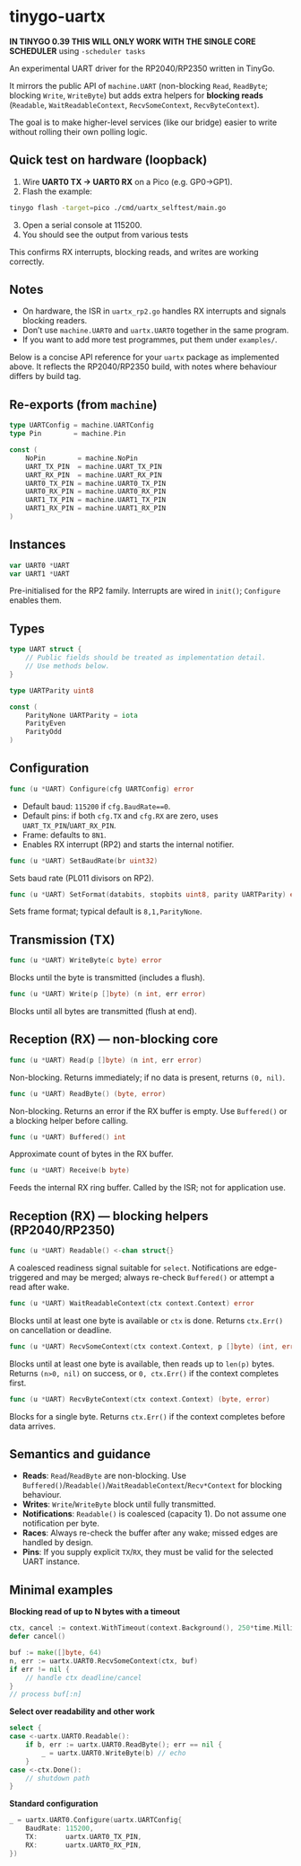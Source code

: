 # tinygo-uartx

**IN TINYGO 0.39 THIS WILL ONLY WORK WITH THE SINGLE CORE SCHEDULER** using `-scheduler tasks`

An experimental UART driver for the RP2040/RP2350 written in TinyGo.

It mirrors the public API of `machine.UART` (non-blocking `Read`, `ReadByte`; blocking `Write`, `WriteByte`) but adds extra helpers for **blocking reads** (`Readable`, `WaitReadableContext`, `RecvSomeContext`, `RecvByteContext`).

The goal is to make higher-level services (like our bridge) easier to write without rolling their own polling logic.

## Quick test on hardware (loopback)

1. Wire **UART0 TX → UART0 RX** on a Pico (e.g. GP0→GP1).
2. Flash the example:

```bash
tinygo flash -target=pico ./cmd/uartx_selftest/main.go
```

3. Open a serial console at 115200.
4. You should see the output from various tests

This confirms RX interrupts, blocking reads, and writes are working correctly.

## Notes

* On hardware, the ISR in `uartx_rp2.go` handles RX interrupts and signals blocking readers.
* Don’t use `machine.UART0` and `uartx.UART0` together in the same program.
* If you want to add more test programmes, put them under `examples/`.


Below is a concise API reference for your `uartx` package as implemented above. It reflects the RP2040/RP2350 build, with notes where behaviour differs by build tag.

## Re-exports (from `machine`)

```go
type UARTConfig = machine.UARTConfig
type Pin        = machine.Pin

const (
    NoPin        = machine.NoPin
    UART_TX_PIN  = machine.UART_TX_PIN
    UART_RX_PIN  = machine.UART_RX_PIN
    UART0_TX_PIN = machine.UART0_TX_PIN
    UART0_RX_PIN = machine.UART0_RX_PIN
    UART1_TX_PIN = machine.UART1_TX_PIN
    UART1_RX_PIN = machine.UART1_RX_PIN
)
```

## Instances

```go
var UART0 *UART
var UART1 *UART
```

Pre-initialised for the RP2 family. Interrupts are wired in `init()`; `Configure` enables them.

## Types

```go
type UART struct {
    // Public fields should be treated as implementation detail.
    // Use methods below.
}

type UARTParity uint8

const (
    ParityNone UARTParity = iota
    ParityEven
    ParityOdd
)
```

## Configuration

```go
func (u *UART) Configure(cfg UARTConfig) error
```

* Default baud: `115200` if `cfg.BaudRate==0`.
* Default pins: if both `cfg.TX` and `cfg.RX` are zero, uses `UART_TX_PIN`/`UART_RX_PIN`.
* Frame: defaults to `8N1`.
* Enables RX interrupt (RP2) and starts the internal notifier.

```go
func (u *UART) SetBaudRate(br uint32)
```

Sets baud rate (PL011 divisors on RP2).

```go
func (u *UART) SetFormat(databits, stopbits uint8, parity UARTParity) error
```

Sets frame format; typical default is `8,1,ParityNone`.

## Transmission (TX)

```go
func (u *UART) WriteByte(c byte) error
```

Blocks until the byte is transmitted (includes a flush).

```go
func (u *UART) Write(p []byte) (n int, err error)
```

Blocks until all bytes are transmitted (flush at end).

## Reception (RX) — non-blocking core

```go
func (u *UART) Read(p []byte) (n int, err error)
```

Non-blocking. Returns immediately; if no data is present, returns `(0, nil)`.

```go
func (u *UART) ReadByte() (byte, error)
```

Non-blocking. Returns an error if the RX buffer is empty. Use `Buffered()` or a blocking helper before calling.

```go
func (u *UART) Buffered() int
```

Approximate count of bytes in the RX buffer.

```go
func (u *UART) Receive(b byte)
```

Feeds the internal RX ring buffer. Called by the ISR; not for application use.

## Reception (RX) — blocking helpers (RP2040/RP2350)

```go
func (u *UART) Readable() <-chan struct{}
```

A coalesced readiness signal suitable for `select`. Notifications are edge-triggered and may be merged; always re-check `Buffered()` or attempt a read after wake.

```go
func (u *UART) WaitReadableContext(ctx context.Context) error
```

Blocks until at least one byte is available or `ctx` is done. Returns `ctx.Err()` on cancellation or deadline.

```go
func (u *UART) RecvSomeContext(ctx context.Context, p []byte) (int, error)
```

Blocks until at least one byte is available, then reads up to `len(p)` bytes. Returns `(n>0, nil)` on success, or `0, ctx.Err()` if the context completes first.

```go
func (u *UART) RecvByteContext(ctx context.Context) (byte, error)
```

Blocks for a single byte. Returns `ctx.Err()` if the context completes before data arrives.

## Semantics and guidance

* **Reads**: `Read`/`ReadByte` are non-blocking. Use `Buffered()`/`Readable()`/`WaitReadableContext`/`Recv*Context` for blocking behaviour.
* **Writes**: `Write`/`WriteByte` block until fully transmitted.
* **Notifications**: `Readable()` is coalesced (capacity 1). Do not assume one notification per byte.
* **Races**: Always re-check the buffer after any wake; missed edges are handled by design.
* **Pins**: If you supply explicit `TX`/`RX`, they must be valid for the selected UART instance.

## Minimal examples

**Blocking read of up to N bytes with a timeout**

```go
ctx, cancel := context.WithTimeout(context.Background(), 250*time.Millisecond)
defer cancel()

buf := make([]byte, 64)
n, err := uartx.UART0.RecvSomeContext(ctx, buf)
if err != nil {
    // handle ctx deadline/cancel
}
// process buf[:n]
```

**Select over readability and other work**

```go
select {
case <-uartx.UART0.Readable():
    if b, err := uartx.UART0.ReadByte(); err == nil {
        _ = uartx.UART0.WriteByte(b) // echo
    }
case <-ctx.Done():
    // shutdown path
}
```

**Standard configuration**

```go
_ = uartx.UART0.Configure(uartx.UARTConfig{
    BaudRate: 115200,
    TX:       uartx.UART0_TX_PIN,
    RX:       uartx.UART0_RX_PIN,
})
```
